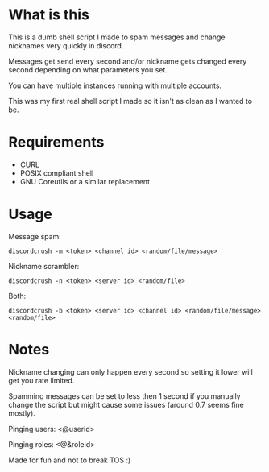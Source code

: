 # What is this

This is a dumb shell script I made to spam messages and change nicknames very quickly in discord.

Messages get send every second and/or nickname gets changed every second depending on what parameters you set.

You can have multiple instances running with multiple accounts.

This was my first real shell script I made so it isn't as clean as I wanted to be.

# Requirements

- [CURL](https://curl.se/)
- POSIX compliant shell
- GNU Coreutils or a similar replacement

# Usage

Message spam:

`discordcrush -m <token> <channel id> <random/file/message>`

Nickname scrambler:

`discordcrush -n <token> <server id> <random/file>`

Both:

`discordcrush -b <token> <server id> <channel id> <random/file/message> <random/file>`

# Notes

Nickname changing can only happen every second so setting it lower will get you rate limited.

Spamming messages can be set to less then 1 second if you manually change the script but might cause some issues (around 0.7 seems fine mostly).

Pinging users: <@userid>

Pinging roles: <@&roleid>

Made for fun and not to break TOS :)
